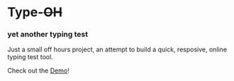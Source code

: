# Type-~~OH~~
### yet another typing test

Just a small off hours project, an attempt to build a quick, resposive, online typing test tool.

Check out the [Demo](https://antonioxdias.github.io/type-oh/)!